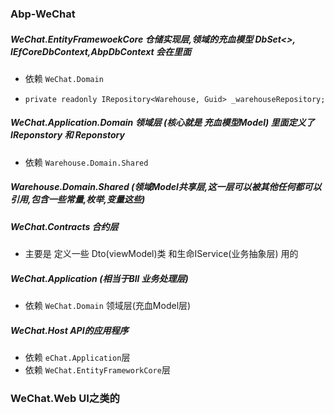 ### Abp-WeChat

##### WeChat.EntityFramewoekCore 仓储实现层,领域的充血模型 DbSet<>, IEfCoreDbContext,AbpDbContext 会在里面 

- 依赖 `WeChat.Domain `

- `private readonly IRepository<Warehouse, Guid> _warehouseRepository;`

##### WeChat.Application.Domain 领域层 (核心就是 充血模型Model)   里面定义了 IReponstory 和 Reponstory 

- 依赖 `Warehouse.Domain.Shared`

##### Warehouse.Domain.Shared (领域Model共享层,这一层可以被其他任何都可以引用,包含一些常量,枚举,变量这些)

##### WeChat.Contracts 合约层

- 主要是 定义一些 Dto(viewModel)类 和生命IService(业务抽象层) 用的

##### WeChat.Application (相当于Bll 业务处理层)

- 依赖 `WeChat.Domain` 领域层(充血Model层) 


##### WeChat.Host API的应用程序

- 依赖 `eChat.Application`层
- 依赖 `WeChat.EntityFrameworkCore`层


### WeChat.Web UI之类的
